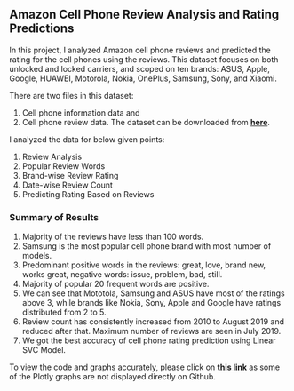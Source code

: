 ## Amazon Cell Phone Review Analysis and Rating Predictions

In this project, I analyzed Amazon cell phone reviews and predicted the rating for the cell phones using the reviews. This dataset focuses on both unlocked and locked carriers, and scoped on ten brands: ASUS, Apple, Google, HUAWEI, Motorola, Nokia, OnePlus, Samsung, Sony, and Xiaomi.

There are two files in this dataset: 
1. Cell phone information data and 
2. Cell phone review data. 
The dataset can be downloaded from __[here](https://www.kaggle.com/grikomsn/amazon-cell-phones-reviews)__.

I analyzed the data for below given points:
1. Review Analysis
2. Popular Review Words
3. Brand-wise Review Rating
4. Date-wise Review Count
5. Predicting Rating Based on Reviews

### Summary of Results
1. Majority of the reviews have less than 100 words.
2. Samsung is the most popular cell phone brand with most number of models.
3. Predominant positive words in the reviews: great, love, brand new, works great, negative words: issue, problem, bad, still.
4. Majority of popular 20 frequent words are positive.
5. We can see that Mototola, Samsung and ASUS have most of the ratings above 3, while brands like Nokia, Sony, Apple and Google have ratings distributed from 2 to 5.
6. Review count has consistently increased from 2010 to August 2019 and reduced after that. Maximum number of reviews are seen in July 2019.
7. We got the best accuracy of cell phone rating prediction using Linear SVC Model.

To view the code and graphs accurately, please click on __[this link]()__ as some of the Plotly graphs are not displayed directly on Github.
